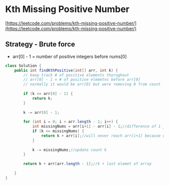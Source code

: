 # Kth Missing Positive Number

[https://leetcode.com/problems/kth-missing-positive-number/](https://leetcode.com/problems/kth-missing-positive-number/)

## Strategy - Brute force

* arr\[0] - 1 = number of positive integers before nums\[0]

```java
class Solution {
    public int findKthPositive(int[] arr, int k) {
        // keep track # of positive elements thorughout
        // arr[0] - 1 = # of positive elemetns before arr[0]
        // normally it would be arr[0] but were removing 0 from count
        
        if (k <= arr[0] - 1) {
            return k;
        }
        
        k -= arr[0] - 1;
        
        for (int i = 0; i < arr.length - 1; i++) {
            int missingNums = arr[i+1] - arr[i] - 1;//difference of 1 just means adjacent numbers but 0 nums between
            if (k <= missingNums) {
                return k + arr[i];//will never reach arr[i+1] because of transitive property
            }
            
            k -= missingNums;//update count k
        }
        
        return k + arr[arr.length - 1];//k + last elemet of array
        
    }
}
```
